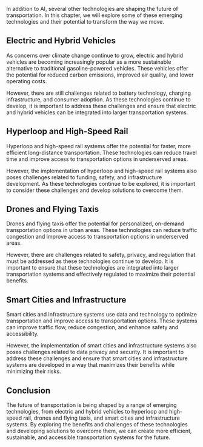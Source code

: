 
In addition to AI, several other technologies are shaping the future of transportation. In this chapter, we will explore some of these emerging technologies and their potential to transform the way we move.

Electric and Hybrid Vehicles
----------------------------

As concerns over climate change continue to grow, electric and hybrid vehicles are becoming increasingly popular as a more sustainable alternative to traditional gasoline-powered vehicles. These vehicles offer the potential for reduced carbon emissions, improved air quality, and lower operating costs.

However, there are still challenges related to battery technology, charging infrastructure, and consumer adoption. As these technologies continue to develop, it is important to address these challenges and ensure that electric and hybrid vehicles can be integrated into larger transportation systems.

Hyperloop and High-Speed Rail
-----------------------------

Hyperloop and high-speed rail systems offer the potential for faster, more efficient long-distance transportation. These technologies can reduce travel time and improve access to transportation options in underserved areas.

However, the implementation of hyperloop and high-speed rail systems also poses challenges related to funding, safety, and infrastructure development. As these technologies continue to be explored, it is important to consider these challenges and develop solutions to overcome them.

Drones and Flying Taxis
-----------------------

Drones and flying taxis offer the potential for personalized, on-demand transportation options in urban areas. These technologies can reduce traffic congestion and improve access to transportation options in underserved areas.

However, there are challenges related to safety, privacy, and regulation that must be addressed as these technologies continue to develop. It is important to ensure that these technologies are integrated into larger transportation systems and effectively regulated to maximize their potential benefits.

Smart Cities and Infrastructure
-------------------------------

Smart cities and infrastructure systems use data and technology to optimize transportation and improve access to transportation options. These systems can improve traffic flow, reduce congestion, and enhance safety and accessibility.

However, the implementation of smart cities and infrastructure systems also poses challenges related to data privacy and security. It is important to address these challenges and ensure that smart cities and infrastructure systems are developed in a way that maximizes their benefits while minimizing their risks.

Conclusion
----------

The future of transportation is being shaped by a range of emerging technologies, from electric and hybrid vehicles to hyperloop and high-speed rail, drones and flying taxis, and smart cities and infrastructure systems. By exploring the benefits and challenges of these technologies and developing solutions to overcome them, we can create more efficient, sustainable, and accessible transportation systems for the future.
